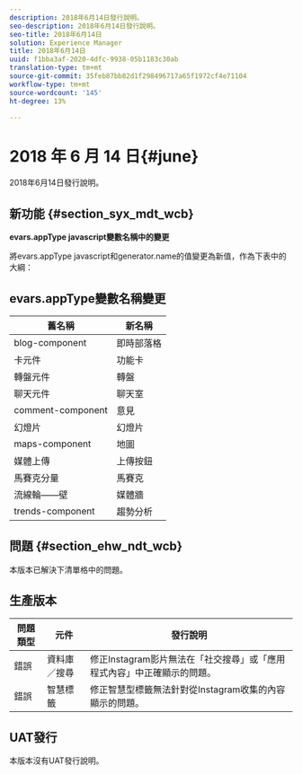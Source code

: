 ```yaml
---
description: 2018年6月14日發行說明。
seo-description: 2018年6月14日發行說明。
seo-title: 2018年6月14日
solution: Experience Manager
title: 2018年6月14日
uuid: f1bba3af-2020-4dfc-9938-05b1183c30ab
translation-type: tm+mt
source-git-commit: 35feb87bb82d1f298496717a65f1972cf4e71104
workflow-type: tm+mt
source-wordcount: '145'
ht-degree: 13%

---
```



# 2018 年 6 月 14 日{#june}

2018年6月14日發行說明。

## 新功能 {#section_syx_mdt_wcb}

**evars.appType javascript變數名稱中的變更**

將evars.appType javascript和generator.name的值變更為新值，作為下表中的大綱：

## evars.appType變數名稱變更

| 舊名稱 | 新名稱 |
|---|---|
| blog-component | 即時部落格 |
| 卡元件 | 功能卡 |
| 轉盤元件 | 轉盤 |
| 聊天元件 | 聊天室 |
| comment-component | 意見 |
| 幻燈片 | 幻燈片 |
| maps-component | 地圖 |
| 媒體上傳 | 上傳按鈕 |
| 馬賽克分量 | 馬賽克 |
| 流線輪——壁 | 媒體牆 |
| trends-component | 趨勢分析 |

## 問題 {#section_ehw_ndt_wcb}

本版本已解決下清單格中的問題。

## 生產版本

| **問題類型** | **元件** | **發行說明** |
|---|---|---|
| 錯誤 | 資料庫／搜尋 | 修正Instagram影片無法在「社交搜尋」或「應用程式內容」中正確顯示的問題。 |
| 錯誤 | 智慧標籤 | 修正智慧型標籤無法針對從Instagram收集的內容顯示的問題。 |

## UAT發行

本版本沒有UAT發行說明。
